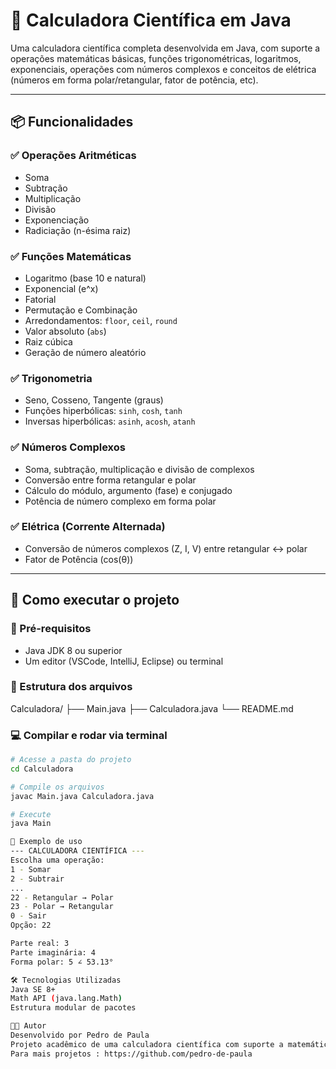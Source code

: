 # 📐 Calculadora Científica em Java

Uma calculadora científica completa desenvolvida em Java, com suporte a operações matemáticas básicas, funções trigonométricas, logaritmos, exponenciais, operações com números complexos e conceitos de elétrica (números em forma polar/retangular, fator de potência, etc).

---

## 📦 Funcionalidades

### ✅ Operações Aritméticas
- Soma
- Subtração
- Multiplicação
- Divisão
- Exponenciação
- Radiciação (n-ésima raiz)

### ✅ Funções Matemáticas
- Logaritmo (base 10 e natural)
- Exponencial (e^x)
- Fatorial
- Permutação e Combinação
- Arredondamentos: `floor`, `ceil`, `round`
- Valor absoluto (`abs`)
- Raiz cúbica
- Geração de número aleatório

### ✅ Trigonometria
- Seno, Cosseno, Tangente (graus)
- Funções hiperbólicas: `sinh`, `cosh`, `tanh`
- Inversas hiperbólicas: `asinh`, `acosh`, `atanh`

### ✅ Números Complexos
- Soma, subtração, multiplicação e divisão de complexos
- Conversão entre forma retangular e polar
- Cálculo do módulo, argumento (fase) e conjugado
- Potência de número complexo em forma polar

### ✅ Elétrica (Corrente Alternada)
- Conversão de números complexos (Z, I, V) entre retangular ↔ polar
- Fator de Potência (cos(θ))

---

## 🚀 Como executar o projeto

### 🔧 Pré-requisitos
- Java JDK 8 ou superior
- Um editor (VSCode, IntelliJ, Eclipse) ou terminal

### 📂 Estrutura dos arquivos

Calculadora/
├── Main.java
├── Calculadora.java
└── README.md


### 💻 Compilar e rodar via terminal

```bash
# Acesse a pasta do projeto
cd Calculadora

# Compile os arquivos
javac Main.java Calculadora.java

# Execute
java Main

🧪 Exemplo de uso
--- CALCULADORA CIENTÍFICA ---
Escolha uma operação:
1 - Somar
2 - Subtrair
...
22 - Retangular → Polar
23 - Polar → Retangular
0 - Sair
Opção: 22

Parte real: 3
Parte imaginária: 4
Forma polar: 5 ∠ 53.13°

🛠️ Tecnologias Utilizadas
Java SE 8+
Math API (java.lang.Math)
Estrutura modular de pacotes

👨‍💻 Autor
Desenvolvido por Pedro de Paula
Projeto acadêmico de uma calculadora científica com suporte a matemática avançada e conceitos de engenharia elétrica.
Para mais projetos : https://github.com/pedro-de-paula
